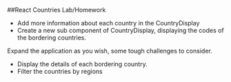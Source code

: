 ##React Countries Lab/Homework
- Add more information about each country in the CountryDisplay
- Create a new sub component of CountryDisplay, displaying the codes of the bordering countries.

Expand the application as you wish,  some tough challenges to consider.
  - Display the details of each bordering country.
  - Filter the countries by regions
